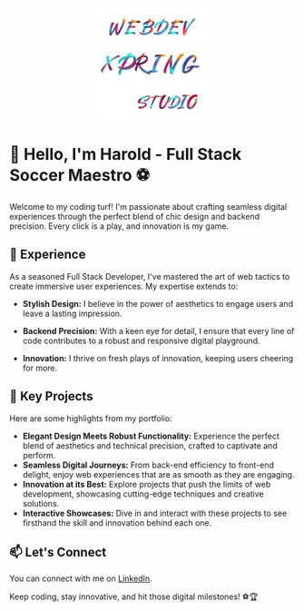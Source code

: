 <p align="center">
  <img src="profile-webstudio-xpring.png" alt="Your Name" width="200" height="200">
</p>

# 👋 Hello, I'm Harold - Full Stack Soccer Maestro ⚽

Welcome to my coding turf! I'm passionate about crafting seamless digital experiences through the perfect blend of chic design and backend precision. Every click is a play, and innovation is my game.

## 💼 Experience

As a seasoned Full Stack Developer, I've mastered the art of web tactics to create immersive user experiences. My expertise extends to:

- **Stylish Design:** I believe in the power of aesthetics to engage users and leave a lasting impression.
  
- **Backend Precision:** With a keen eye for detail, I ensure that every line of code contributes to a robust and responsive digital playground.

- **Innovation:** I thrive on fresh plays of innovation, keeping users cheering for more.

## 🚀 Key Projects

Here are some highlights from my portfolio:

- **Elegant Design Meets Robust Functionality:** Experience the perfect blend of aesthetics and technical precision, crafted to captivate and perform.
- **Seamless Digital Journeys:** From back-end efficiency to front-end delight, enjoy web experiences that are as smooth as they are engaging.
- **Innovation at its Best:** Explore projects that push the limits of web development, showcasing cutting-edge techniques and creative solutions.
- **Interactive Showcases:** Dive in and interact with these projects to see firsthand the skill and innovation behind each one.

## 📫 Let's Connect

You can <!-- reach me at [your.email@example.com](mailto:your.email@example.com) or --> connect with me on [LinkedIn](https://www.linkedin.com/in/haroldzcaicedo/).

Keep coding, stay innovative, and hit those digital milestones! ⚽🏆
